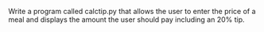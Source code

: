 Write a program called calctip.py that allows the user to enter the price of a meal and displays the amount the user should pay including an 20% tip.